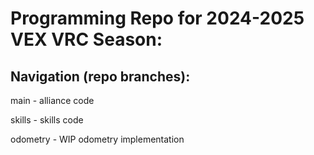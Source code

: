 # Programming Repo for 2024-2025 VEX VRC Season:


## Navigation (repo branches):
main - alliance code

skills - skills code

odometry - WIP odometry implementation
